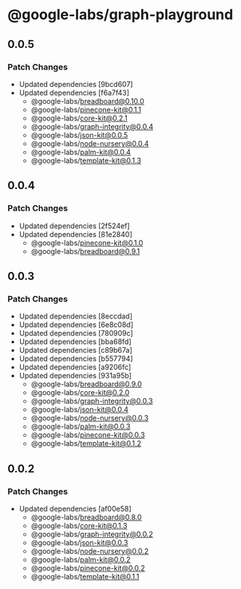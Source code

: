 # @google-labs/graph-playground

## 0.0.5

### Patch Changes

- Updated dependencies [9bcd607]
- Updated dependencies [f6a7f43]
  - @google-labs/breadboard@0.10.0
  - @google-labs/pinecone-kit@0.1.1
  - @google-labs/core-kit@0.2.1
  - @google-labs/graph-integrity@0.0.4
  - @google-labs/json-kit@0.0.5
  - @google-labs/node-nursery@0.0.4
  - @google-labs/palm-kit@0.0.4
  - @google-labs/template-kit@0.1.3

## 0.0.4

### Patch Changes

- Updated dependencies [2f524ef]
- Updated dependencies [81e2840]
  - @google-labs/pinecone-kit@0.1.0
  - @google-labs/breadboard@0.9.1

## 0.0.3

### Patch Changes

- Updated dependencies [8eccdad]
- Updated dependencies [6e8c08d]
- Updated dependencies [780909c]
- Updated dependencies [bba68fd]
- Updated dependencies [c89b67a]
- Updated dependencies [b557794]
- Updated dependencies [a9206fc]
- Updated dependencies [931a95b]
  - @google-labs/breadboard@0.9.0
  - @google-labs/core-kit@0.2.0
  - @google-labs/graph-integrity@0.0.3
  - @google-labs/json-kit@0.0.4
  - @google-labs/node-nursery@0.0.3
  - @google-labs/palm-kit@0.0.3
  - @google-labs/pinecone-kit@0.0.3
  - @google-labs/template-kit@0.1.2

## 0.0.2

### Patch Changes

- Updated dependencies [af00e58]
  - @google-labs/breadboard@0.8.0
  - @google-labs/core-kit@0.1.3
  - @google-labs/graph-integrity@0.0.2
  - @google-labs/json-kit@0.0.3
  - @google-labs/node-nursery@0.0.2
  - @google-labs/palm-kit@0.0.2
  - @google-labs/pinecone-kit@0.0.2
  - @google-labs/template-kit@0.1.1

